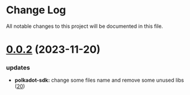 
# Change Log

All notable changes to this project will be documented in this file.

# [0.0.2](https://github.com/okx/go-wallet-sdk) (2023-11-20)

### updates

- **polkadot-sdk:** change some files name and remove some unused libs ([20](https://github.com/okx/go-wallet-sdk/pull/20))
